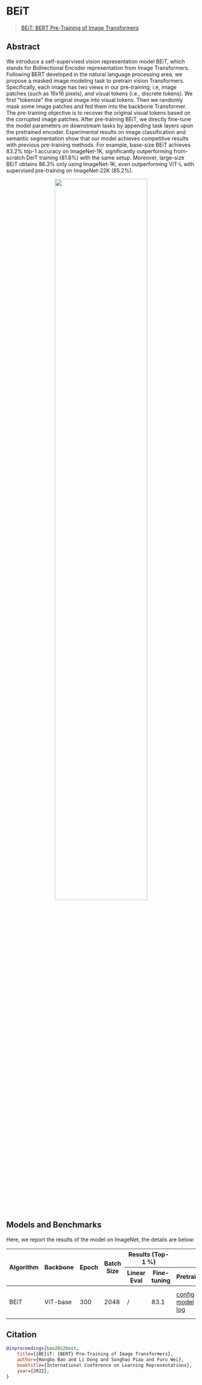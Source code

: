 # BEiT

> [BEiT: BERT Pre-Training of Image Transformers](https://arxiv.org/abs/2106.08254)

<!-- [ALGORITHM] -->

## Abstract

We introduce a self-supervised vision representation model BEiT, which stands for Bidirectional Encoder representation from Image Transformers. Following BERT developed in the natural language processing area, we propose a masked image modeling task to pretrain vision Transformers. Specifically, each image has two views in our pre-training, i.e, image patches (such as 16x16 pixels), and visual tokens (i.e., discrete tokens). We first "tokenize" the original image into visual tokens. Then we randomly mask some image patches and fed them into the backbone Transformer. The pre-training objective is to recover the original visual tokens based on the corrupted image patches. After pre-training BEiT, we directly fine-tune the model parameters on downstream tasks by appending task layers upon the pretrained encoder. Experimental results on image classification and semantic segmentation show that our model achieves competitive results with previous pre-training methods. For example, base-size BEiT achieves 83.2% top-1 accuracy on ImageNet-1K, significantly outperforming from-scratch DeiT training (81.8%) with the same setup. Moreover, large-size BEiT obtains 86.3% only using ImageNet-1K, even outperforming ViT-L with supervised pre-training on ImageNet-22K (85.2%).

<div align="center">
<img src="https://user-images.githubusercontent.com/36138628/203688351-adac7146-4e71-4ab6-8958-5cfe643a2dc5.png" width="70%"/>
</div>

## Models and Benchmarks

Here, we report the results of the model on ImageNet, the details are below:

<table class="docutils">
<thead>
  <tr>
	    <th rowspan="2">Algorithm</th>
	    <th rowspan="2">Backbone</th>
	    <th rowspan="2">Epoch</th>
      <th rowspan="2">Batch Size</th>
      <th colspan="2" align="center">Results (Top-1 %)</th>
      <th colspan="3" align="center">Links</th>
	</tr>
	<tr>
      <th>Linear Eval</th>
      <th>Fine-tuning</th>
      <th>Pretrain</th>
      <th>Linear Eval</th>
      <th>Fine-tuning</th>
	</tr>
  </thead>
  <tr>
      <td>BEiT</td>
	    <td>ViT-base</td>
	    <td>300</td>
      <td>2048</td>
      <td>/</td>
      <td>83.1</td>
      <td><a href='https://github.com/open-mmlab/mmselfsup/blob/main/configs/selfsup/beit/beit_vit-base-p16_8xb256-amp-coslr-300e_in1k.py'>config</a> | <a href='https://download.openmmlab.com/mmselfsup/1.x/beit/beit_vit-base-p16_8xb256-amp-coslr-300e_in1k/beit_vit-base-p16_8xb256-amp-coslr-300e_in1k_20221128-ab79e626.pth'>model</a> | <a href='https://download.openmmlab.com/mmselfsup/1.x/beit/beit_vit-base-p16_8xb256-amp-coslr-300e_in1k/beit_vit-base-p16_8xb256-amp-coslr-300e_in1k_20221123_103802.json'>log</a></td>
      <td>/</td>
      <td><a href='https://github.com/open-mmlab/mmselfsup/blob/main/configs/selfsup/beit/classification/vit-base-p16_ft-8xb128-coslr-100e_in1k.py'>config</a> | <a href='https://download.openmmlab.com/mmselfsup/1.x/beit/beit_vit-base-p16_8xb256-amp-coslr-300e_in1k/vit-base-p16_ft-8xb128-coslr-100e_in1k/vit-base-p16_ft-8xb128-coslr-100e_in1k_20221128-0ca393e9.pth'>model</a> | <a href='https://download.openmmlab.com/mmselfsup/1.x/beit/beit_vit-base-p16_8xb256-amp-coslr-300e_in1k/vit-base-p16_ft-8xb128-coslr-100e_in1k/vit-base-p16_ft-8xb128-coslr-100e_in1k_20221127_162126.json'>log</a></td>
	</tr>
  </tbody>
</table>

## Citation

```bibtex
@inproceedings{bao2022beit,
    title={{BE}iT: {BERT} Pre-Training of Image Transformers},
    author={Hangbo Bao and Li Dong and Songhao Piao and Furu Wei},
    booktitle={International Conference on Learning Representations},
    year={2022},
}
```
